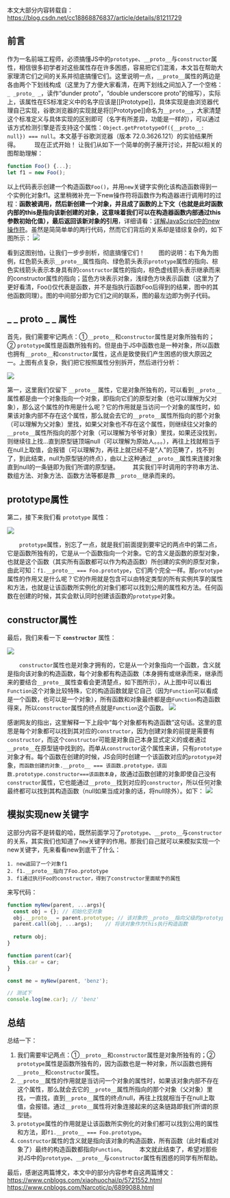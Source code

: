 本文大部分内容转载自：https://blog.csdn.net/cc18868876837/article/details/81211729 

## 前言

作为一名前端工程师，必须搞懂JS中的`prototype`、`__proto__`与`constructor`属性，相信很多初学者对这些属性存在许多困惑，容易把它们混淆，本文旨在帮助大家理清它们之间的关系并彻底搞懂它们。这里说明一点，`__proto__`属性的两边是各由两个下划线构成（这里为了方便大家看清，在两下划线之间加入了一个空格：`_ _proto_ _`，读作“dunder proto”，“double underscore proto”的缩写），实际上，该属性在ES标准定义中的名字应该是[[Prototype]]，具体实现是由浏览器代理自己实现，谷歌浏览器的实现就是将[[Prototype]]命名为`__proto__`，大家清楚这个标准定义与具体实现的区别即可（名字有所差异，功能是一样的），可以通过该方式检测引擎是否支持这个属性：`Object.getPrototypeOf({__proto__: null}) === null`。本文基于谷歌浏览器（版本 72.0.3626.121）的实验结果所得。
   现在正式开始！ 让我们从如下一个简单的例子展开讨论，并配以相关的图帮助理解：

```javascript
function Foo() {...};
let f1 = new Foo();
```

以上代码表示创建一个构造函数`Foo()`，并用`new`关键字实例化该构造函数得到一个实例化对象f1。这里稍微补充一下new操作符将函数作为构造器进行调用时的过程：**函数被调用，然后新创建一个对象，并且成了函数的上下文（也就是此时函数内部的this是指向该新创建的对象，这意味着我们可以在构造器函数内部通过this参数初始化值），最后返回该新对象的引用**，详细请看：[详解JavaScript中的new操作符](https://blog.csdn.net/cc18868876837/article/details/103149502)。虽然是简简单单的两行代码，然而它们背后的关系却是错综复杂的，如下图所示：
<img src="../../images/JavaScript/prototype/image-20200211152644214.png">

看到这图别怕，让我们一步步剖析，彻底搞懂它们！
  图的说明：右下角为图例，红色箭头表示`__proto__`属性指向、绿色箭头表示`prototype`属性的指向、棕色实线箭头表示本身具有的`constructor`属性的指向，棕色虚线箭头表示继承而来的constructor属性的指向；蓝色方块表示对象，浅绿色方块表示函数（这里为了更好看清，Foo()仅代表是函数，并不是指执行函数Foo后得到的结果，图中的其他函数同理）。图的中间部分即为它们之间的联系，图的最左边即为例子代码。

## _ _ proto _ _ 属性

首先，我们需要牢记两点：①`__proto__`和`constructor`属性是对象所独有的；② `prototype`属性是函数所独有的。但是由于JS中函数也是一种对象，所以函数也拥有`__proto__`和`constructor`属性，这点是致使我们产生困惑的很大原因之一。上图有点复杂，我们把它按照属性分别拆开，然后进行分析：

<img src="../../images/JavaScript/prototype/image-20200211153008148.png">

第一，这里我们仅留下 `__proto__` 属性，它是对象所独有的，可以看到`__proto__`属性都是由一个对象指向一个对象，即指向它们的原型对象（也可以理解为父对象），那么这个属性的作用是什么呢？它的作用就是当访问一个对象的属性时，如果该对象内部不存在这个属性，那么就会去它的`__proto__`属性所指向的那个对象（可以理解为父对象）里找，如果父对象也不存在这个属性，则继续往父对象的`__proto__`属性所指向的那个对象（可以理解为爷爷对象）里找，如果还没找到，则继续往上找…直到原型链顶端null（可以理解为原始人。。。），再往上找就相当于在null上取值，会报错（可以理解为，再往上就已经不是“人”的范畴了，找不到了，到此结束，null为原型链的终点），由以上这种通过`__proto__`属性来连接对象直到null的一条链即为我们所谓的原型链。
  其实我们平时调用的字符串方法、数组方法、对象方法、函数方法等都是靠`__proto__`继承而来的。

## prototype属性

第二，接下来我们看 `prototype` 属性：

<img src="../../images/JavaScript/prototype/image-20200211153210808.png">

  `prototype`属性，别忘了一点，就是我们前面提到要牢记的两点中的第二点，它是函数所独有的，它是从一个函数指向一个对象。它的含义是函数的原型对象，也就是这个函数（其实所有函数都可以作为构造函数）所创建的实例的原型对象，由此可知：`f1.__proto__ === Foo.prototype`，它们两个完全一样。那`prototype`属性的作用又是什么呢？它的作用就是包含可以由特定类型的所有实例共享的属性和方法，也就是让该函数所实例化的对象们都可以找到公用的属性和方法。任何函数在创建的时候，其实会默认同时创建该函数的`prototype`对象。

## constructor属性

最后，我们来看一下 **`constructor`** 属性：

<img src="../../images/JavaScript/prototype/image-20200211153339042.png">

  `constructor`属性也是对象才拥有的，它是从一个对象指向一个函数，含义就是指向该对象的构造函数，每个对象都有构造函数（本身拥有或继承而来，继承而来的要结合`__proto__`属性查看会更清楚点，如下图所示），从上图中可以看出`Function`这个对象比较特殊，它的构造函数就是它自己（因为`Function`可以看成是一个函数，也可以是一个对象），所有函数和对象最终都是由`Function`构造函数得来，所以`constructor`属性的终点就是`Function`这个函数。
<img src="../../images/JavaScript/prototype/image-20200211153500292.png">

感谢网友的指出，这里解释一下上段中“每个对象都有构造函数”这句话。这里的意思是每个对象都可以找到其对应的`constructor`，因为创建对象的前提是需要有`constructor`，而这个`constructor`可能是对象自己本身显式定义的或者通过`__proto__`在原型链中找到的。而单从`constructor`这个属性来讲，只有`prototype`对象才有。每个函数在创建的时候，JS会同时创建一个该函数对应的`prototype`对象，`而函数创建的对象.__proto__ === 该函数.prototype，该函数.prototype.constructor===该函数本身`，故通过函数创建的对象即使自己没有`constructor`属性，它也能通过`__proto__`找到对应的`constructor`，所以任何对象最终都可以找到其构造函数（null如果当成对象的话，将null除外）。如下：
<img src="../../images/JavaScript/prototype/image-20200211153647905.png">

## 模拟实现new关键字

这部分内容不是转载的哈，既然前面学习了`prototype`、`__proto__`与`constructor`的关系，其实我们也知道了`new`关键字的作用。那我们自己就可以来模拟实现一个new关键字，先来看看new到底干了什么：

```
1. new返回了一个对象f1
2. f1.__proto__指向了Foo.prototype
3. f1通过执行Foo的constructor，得到了constructor里面赋予的属性
```

来写代码：

```javascript
function myNew(parent, ...args){
  const obj = {}; // 初始化空对象
  obj.__proto__ = parent.prototype; // 该对象的__proto__指向父级的prototype
  parent.call(obj, ...args);    // 将该对象作为this执行构造函数
  
  return obj;
}

function parent(car){
  this.car = car;
}

const me = myNew(parent, 'benz');

// 测试下
console.log(me.car); // 'benz'
```

## 总结

总结一下：

1. 我们需要牢记两点：①`__proto__`和`constructor`属性是对象所独有的；② `prototype`属性是函数所独有的，因为函数也是一种对象，所以函数也拥有`__proto__`和`constructor`属性。
2. `__proto__`属性的作用就是当访问一个对象的属性时，如果该对象内部不存在这个属性，那么就会去它的`__proto__`属性所指向的那个对象（父对象）里找，一直找，直到`__proto__`属性的终点null，再往上找就相当于在null上取值，会报错。通过`__proto__`属性将对象连接起来的这条链路即我们所谓的原型链。
3. `prototype`属性的作用就是让该函数所实例化的对象们都可以找到公用的属性和方法，即`f1.__proto__ === Foo.prototype`。
4. `constructor`属性的含义就是指向该对象的构造函数，所有函数（此时看成对象了）最终的构造函数都指向`Function`。
     本文就此结束了，希望对那些对JS中的`prototype`、`__proto__`与`constructor`属性有困惑的同学有所帮助。

最后，感谢这两篇博文，本文中的部分内容参考自这两篇博文：
https://www.cnblogs.com/xiaohuochai/p/5721552.html
https://www.cnblogs.com/Narcotic/p/6899088.html